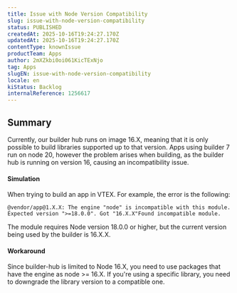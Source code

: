 ```yaml
---
title: Issue with Node Version Compatibility
slug: issue-with-node-version-compatibility
status: PUBLISHED
createdAt: 2025-10-16T19:24:27.170Z
updatedAt: 2025-10-16T19:24:27.170Z
contentType: knownIssue
productTeam: Apps
author: 2mXZkbi0oi061KicTExNjo
tag: Apps
slugEN: issue-with-node-version-compatibility
locale: en
kiStatus: Backlog
internalReference: 1256617
---
```


## Summary


Currently, our builder hub runs on image 16.X, meaning that it is only possible to build libraries supported up to that version. Apps using builder 7 run on node 20, however the problem arises when building, as the builder hub is running on version 16, causing an incompatibility issue.


#### Simulation


When trying to build an app in VTEX. For example, the error is the following:

    @vendor/app@1.X.X: The engine "node" is incompatible with this module. Expected version ">=18.0.0". Got "16.X.X"Found incompatible module.


The module requires Node version 18.0.0 or higher, but the current version being used by the builder is 16.X.X.


#### Workaround


Since builder-hub is limited to Node 16.X, you need to use packages that have the engine as node >= 16.X. If you're using a specific library, you need to downgrade the library version to a compatible one.



